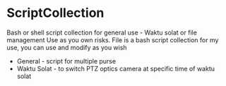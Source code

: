 # ScriptCollection
Bash or shell script collection for general use - Waktu solat or file management
Use as you own risks. File is a bash script collection for my use, you can use and modify as you wish

- General - script for multiple purse
- Waktu Solat - to switch PTZ optics camera at specific time of waktu solat

